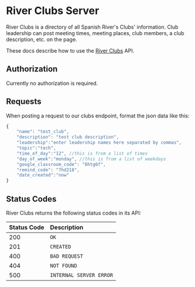# River Clubs Server

River Clubs is a directory of all Spanish River's Clubs' information. Club leadership can post meeting times, meeting places, club members, a club description, etc. on the page.

These docs describe how to use the [River Clubs](https://river-clubs.vercel.app) API. 

## Authorization

Currently no authorization is required.

## Requests

When posting a request to our clubs endpoint, format the json data like this: 

```javascript
{
    "name": "test_club",
    "description": "test club description",
    "leadership":"enter leadership names here separated by commas",
    "topic":"tech",
    "time_of_day":"12", //this is from a list of times
    "day_of_week":"monday", //this is from a list of weekdays
    "google_classroom_code": "8htg6f",
    "remind_code": "7hd218",
    "date_created":"now"
}
```

## Status Codes

River Clubs returns the following status codes in its API:

| Status Code | Description |
| :--- | :--- |
| 200 | `OK` |
| 201 | `CREATED` |
| 400 | `BAD REQUEST` |
| 404 | `NOT FOUND` |
| 500 | `INTERNAL SERVER ERROR` |


